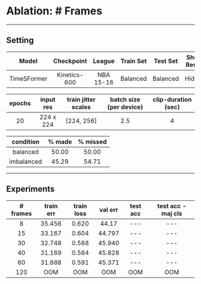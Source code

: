 # **Ablation:** # Frames

---

## **Setting**

| Model | Checkpoint | League | Train Set | Test Set | Shot-Result | Train Clips | Val Clips | Test Clips |
| :---: | :---: | :---: | :---: | :---: | :---: | :---: | :---: | :---: |
TimeSFormer | Kinetics-600 | NBA 15-16 | Balanced | Balanced | Hidden | 4500 | 500 | 500 |

| epochs | input res | train jitter scales | batch size (per device) | clip-duration (sec) |
:---: | :---: | :---: | :---: | :---: |
20 | 224 x 224 | [224, 256] |  2.5 | 4 | 

| condition | % made | % missed |
|:---: | :---: | :---: |
| balanced | 50.00 | 50.00 |
| imbalanced | 45.29 | 54.71 |

---

## **Experiments**

| # frames | train err | train loss | val err | test acc | test acc - maj cls|
| :---: | :---: | :---: | :---: | :---: | :---: |
| 8 | 35.456 | 0.620 | 44.17 | --- | --- | 
| 15 | 33.167 | 0.604 | 44.797 | --- | --- |
| 30 | 32.748 | 0.588 | 45.940 | --- | --- |
| 40 | 31.169 | 0.584 | 45.828 | --- | --- | 
| 60 | 31.888 | 0.591 | 45.371 | --- | --- |
| 120 | OOM | OOM | OOM | OOM | OOM |